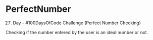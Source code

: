 # PerfectNumber
27. Day - #100DaysOfCode Challenge (Perfect Number Checking)

Checking if the number entered by the user is an ideal number or not.
